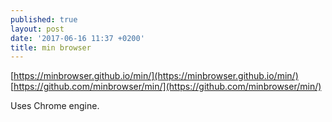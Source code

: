 ```yaml
---
published: true
layout: post
date: '2017-06-16 11:37 +0200'
title: min browser
---
```

[https://minbrowser.github.io/min/](https://minbrowser.github.io/min/)  
[https://github.com/minbrowser/min/](https://github.com/minbrowser/min/)

Uses Chrome engine.
